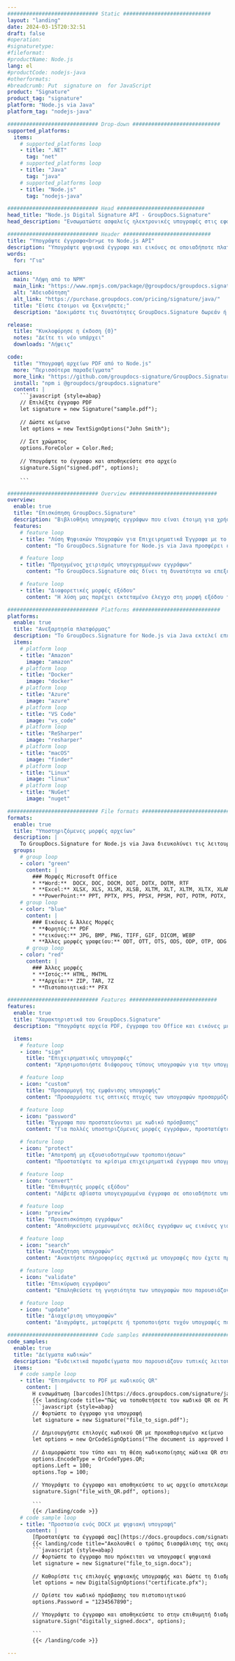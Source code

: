 ```yaml
---
############################# Static ############################
layout: "landing"
date: 2024-03-15T20:32:51
draft: false
#operation: 
#signaturetype: 
#fileformat: 
#productName: Node.js
lang: el
#productCode: nodejs-java
#otherformats: 
#breadcrumb: Put  signature on  for JavaScript
product: "Signature"
product_tag: "signature"
platform: "Node.js via Java"
platform_tag: "nodejs-java"

############################# Drop-down ############################
supported_platforms:
  items:
    # supported_platforms loop
    - title: ".NET"
      tag: "net"
    # supported_platforms loop
    - title: "Java"
      tag: "java"
    # supported_platforms loop
    - title: "Node.js"
      tag: "nodejs-java"

############################# Head ############################
head_title: "Node.js Digital Signature API - GroupDocs.Signature"
head_description: "Ενσωματώστε ασφαλείς ηλεκτρονικές υπογραφές στις εφαρμογές Node.js με το GroupDocs.Signature. Βελτιώστε τις ροές εργασίας της υπογραφής εγγράφων εύκολα και αποτελεσματικά."

############################# Header ############################
title: "Υπογράψτε έγγραφα<br>με το Node.js API"
description: "Υπογράψτε ψηφιακά έγγραφα και εικόνες σε οποιαδήποτε πλατφόρμα χρησιμοποιώντας τα ευέλικτα API και τις λύσεις που βασίζονται σε εφαρμογές για προγραμματιστές και τελικούς χρήστες."
words:
  for: "Για"

actions:
  main: "Λήψη από το NPM"
  main_link: "https://www.npmjs.com/package/@groupdocs/groupdocs.signature/"
  alt: "Αδειοδότηση"
  alt_link: "https://purchase.groupdocs.com/pricing/signature/java/"
  title: "Είστε έτοιμοι να ξεκινήσετε;"
  description: "Δοκιμάστε τις δυνατότητες GroupDocs.Signature δωρεάν ή ζητήστε άδεια"

release:
  title: "Κυκλοφόρησε η έκδοση {0}"
  notes: "Δείτε τι νέο υπάρχει"
  downloads: "Λήψεις"

code:
  title: "Υπογραφή αρχείων PDF από το Node.js"
  more: "Περισσότερα παραδείγματα"
  more_link: "https://github.com/groupdocs-signature/GroupDocs.Signature-for-Node.js-via-Java/"
  install: "npm i @groupdocs/groupdocs.signature"
  content: |
    ```javascript {style=abap}   
    // Επιλέξτε έγγραφο PDF
    let signature = new Signature("sample.pdf");
    
    // Δώστε κείμενο
    let options = new TextSignOptions("John Smith");
    
    // Σετ χρώματος
    options.ForeColor = Color.Red;
    
    // Υπογράψτε το έγγραφο και αποθηκεύστε στο αρχείο
    signature.Sign("signed.pdf", options);
    
    ```

############################# Overview ############################
overview:
  enable: true
  title: "Επισκόπηση GroupDocs.Signature"
  description: "Βιβλιοθήκη υπογραφής εγγράφων που είναι έτοιμη για χρήση σε εφαρμογές Node.js"
  features:
    # feature loop
    - title: "Λύση Ψηφιακών Υπογραφών για Επιχειρηματικά Έγγραφα με το Node.js"
      content: "Το GroupDocs.Signature for Node.js via Java προσφέρει ένα ολοκληρωμένο σύνολο επιλογών ψηφιακής υπογραφής για PDF, έγγραφα του Office και εικόνες. Διατίθενται κείμενο, γραμμικοί κώδικες, εικόνες, ψηφιακά πιστοποιητικά και μεταδεδομένα. Η απλοποιημένη επεξεργασία εγγράφων εξασφαλίζει αποτελεσματικότητα."

    # feature loop
    - title: "Προηγμένος χειρισμός υπογεγραμμένων εγγράφων"
      content: "Το GroupDocs.Signature σάς δίνει τη δυνατότητα να επεξεργάζεστε υπογεγραμμένα έγγραφα. Αναζήτηση και επικύρωση υπογραφών χρησιμοποιώντας διάφορα κριτήρια. Επιπλέον, εξάγετε λεπτομερείς πληροφορίες εγγράφων ή δημιουργήστε εικόνες προεπισκόπησης σελίδων."

    # feature loop
    - title: "Διαφορετικές μορφές εξόδου"
      content: "Η λύση μας παρέχει εκτεταμένο έλεγχο στη μορφή εξόδου των υπογεγραμμένων εγγράφων. Τοποθετήστε με ακρίβεια τις υπογραφές σε οποιαδήποτε σελίδα και προσαρμόστε την εμφάνισή τους. Αποθηκεύστε υπογεγραμμένα έγγραφα σε πολλές υποστηριζόμενες μορφές και προαιρετικά ασφαλίστε τα με κωδικούς πρόσβασης."

############################# Platforms ############################
platforms:
  enable: true
  title: "Ανεξαρτησία πλατφόρμας"
  description: "Το GroupDocs.Signature for Node.js via Java εκτελεί επεξεργασία εγγράφων με διάφορα λειτουργικά συστήματα"
  items:
    # platform loop
    - title: "Amazon"
      image: "amazon"
    # platform loop
    - title: "Docker"
      image: "docker"
    # platform loop
    - title: "Azure"
      image: "azure"
    # platform loop
    - title: "VS Code"
      image: "vs_code"
    # platform loop
    - title: "ReSharper"
      image: "resharper"
    # platform loop
    - title: "macOS"
      image: "finder"
    # platform loop
    - title: "Linux"
      image: "linux"
    # platform loop
    - title: "NuGet"
      image: "nuget"

############################# File formats ############################
formats:
  enable: true
  title: "Υποστηριζόμενες μορφές αρχείων"
  description: |
    Το GroupDocs.Signature for Node.js via Java διευκολύνει τις λειτουργίες για τις [δημοφιλείς μορφές αρχείων](https://docs.groupdocs.com/signature/java/supported-document-formats/).
  groups:
    # group loop
    - color: "green"
      content: |
        ### Μορφές Microsoft Office
        * **Word:**  DOCX, DOC, DOCM, DOT, DOTX, DOTM, RTF
        * **Excel:** XLSX, XLS, XLSM, XLSB, XLTM, XLT, XLTM, XLTX, XLAM, SXC, SpreadsheetML
        * **PowerPoint:** PPT, PPTX, PPS, PPSX, PPSM, POT, POTM, POTX, PPTM
    # group loop
    - color: "blue"
      content: |
        ### Εικόνες & Άλλες Μορφές
        * **Φορητός:** PDF
        * **εικόνες:** JPG, BMP, PNG, TIFF, GIF, DICOM, WEBP
        * **Άλλες μορφές γραφείου:** ODT, OTT, OTS, ODS, ODP, OTP, ODG
      # group loop
    - color: "red"
      content: |
        ### Άλλες μορφές
        * **Ιστός:** HTML, MHTML
        * **Αρχεία:** ZIP, TAR, 7Z
        * **Πιστοποιητικά:** PFX

############################# Features ############################
features:
  enable: true
  title: "Χαρακτηριστικά του GroupDocs.Signature"
  description: "Υπογράψτε αρχεία PDF, έγγραφα του Office και εικόνες με ψηφιακές υπογραφές"

  items:
    # feature loop
    - icon: "sign"
      title: "Επιχειρηματικές υπογραφές"
      content: "Χρησιμοποιήστε διάφορους τύπους υπογραφών για την υπογραφή εγγράφων. Τοποθετήστε ψηφιακές υπογραφές με ακρίβεια σε οποιαδήποτε θέση σελίδας."

    # feature loop
    - icon: "custom"
      title: "Προσαρμογή της εμφάνισης υπογραφής"
      content: "Προσαρμόστε τις οπτικές πτυχές των υπογραφών προσαρμόζοντας το χρώμα, τη γραμματοσειρά, τα περιγράμματα, την περιστροφή και πολλά άλλα για να επιτύχετε το επιθυμητό αποτέλεσμα."

    # feature loop
    - icon: "password"
      title: "Έγγραφα που προστατεύονται με κωδικό πρόσβασης"
      content: "Για πολλές υποστηριζόμενες μορφές εγγράφων, προστατέψτε τα υπογεγραμμένα έγγραφα με κωδικό πρόσβασης για πρόσθετη ασφάλεια."

    # feature loop
    - icon: "protect"
      title: "Αποτροπή μη εξουσιοδοτημένων τροποποιήσεων"
      content: "Προστατέψτε τα κρίσιμα επιχειρηματικά έγγραφα που υπογράφονται με ψηφιακά πιστοποιητικά από μη εξουσιοδοτημένες τροποποιήσεις."

    # feature loop
    - icon: "convert"
      title: "Επιθυμητές μορφές εξόδου"
      content: "Λάβετε αβίαστα υπογεγραμμένα έγγραφα σε οποιαδήποτε υποστηριζόμενη μορφή. Μετατρέψτε έγγραφα MS Word σε μορφή PDF με ευκολία."

    # feature loop
    - icon: "preview"
      title: "Προεπισκόπηση εγγράφων"
      content: "Αποθηκεύστε μεμονωμένες σελίδες εγγράφων ως εικόνες για μελλοντικές ανάγκες."

    # feature loop
    - icon: "search"
      title: "Αναζήτηση υπογραφών"
      content: "Ανακτήστε πληροφορίες σχετικά με υπογραφές που έχετε προσθέσει προηγουμένως στα έγγραφά σας."

    # feature loop
    - icon: "validate"
      title: "Επικύρωση εγγράφου"
      content: "Επαληθεύστε τη γνησιότητα των υπογραφών που παρουσιάζονται σε οποιοδήποτε έγγραφο."

    # feature loop
    - icon: "update"
      title: "Διαχείριση υπογραφών"
      content: "Διαγράψτε, μεταφέρετε ή τροποποιήστε τυχόν υπογραφές που έχουν τοποθετηθεί σε οποιαδήποτε σελίδα εγγράφου."

############################# Code samples ############################
code_samples:
  enable: true
  title: "Δείγματα κωδικών"
  description: "Ενδεικτικά παραδείγματα που παρουσιάζουν τυπικές λειτουργίες GroupDocs.Signature for Node.js via Java"
  items:
    # code sample loop
    - title: "Επισημάνετε το PDF με κωδικούς QR"
      content: |
        Η ενσωμάτωση [barcodes](https://docs.groupdocs.com/signature/java/esign-document-with-qr-code-signature/) σε συγκεκριμένες σελίδες εγγράφων PDF μπορεί να βελτιώσει τις επιχειρηματικές διαδικασίες. Αυτή η ενότητα παρέχει ένα παράδειγμα προσθήκης κωδικού QR χρησιμοποιώντας το GroupDocs.Signature for Node.js via Java.
        {{< landing/code title="Πώς να τοποθετήσετε τον κωδικό QR σε PDF.">}}
        ```javascript {style=abap}
        // Φορτώστε το έγγραφο για υπογραφή
        let signature = new Signature("file_to_sign.pdf");
        
        // Δημιουργήστε επιλογές κωδικού QR με προκαθορισμένο κείμενο
        let options = new QrCodeSignOptions("The document is approved by John Smith");
        
        // Διαμορφώστε τον τύπο και τη θέση κωδικοποίησης κώδικα QR στη σελίδα
        options.EncodeType = QrCodeTypes.QR;
        options.Left = 100;
        options.Top = 100;
            
        // Υπογράψτε το έγγραφο και αποθηκεύστε το ως αρχείο αποτελεσμάτων
        signature.Sign("file_with_QR.pdf", options);
        
        ```
        {{< /landing/code >}}
    # code sample loop
    - title: "Προστασία ενός DOCX με ψηφιακή υπογραφή"
      content: |
        [Προστατέψτε τα έγγραφά σας](https://docs.groupdocs.com/signature/java/esign-document-with-digital-signature/) με υπογραφές που βασίζονται σε ψηφιακά πιστοποιητικά. Η ψηφιακή υπογραφή προστατεύει τα έγγραφα της επιχείρησής σας από την αλλαγή περιεχομένου.
        {{< landing/code title="Ακολουθεί ο τρόπος διασφάλισης της ακεραιότητας του εγγράφου.">}}
        ```javascript {style=abap}   
        // Φορτώστε το έγγραφο που πρόκειται να υπογραφεί ψηφιακά
        let signature = new Signature("file_to_sign.docx");
        
        // Καθορίστε τις επιλογές ψηφιακής υπογραφής και δώστε τη διαδρομή προς το αρχείο πιστοποιητικού
        let options = new DigitalSignOptions("certificate.pfx");

        // Ορίστε τον κωδικό πρόσβασης του πιστοποιητικού
        options.Password = "1234567890";

        // Υπογράψτε το έγγραφο και αποθηκεύστε το στην επιθυμητή διαδρομή
        signature.Sign("digitally_signed.docx", options);

        ```
        {{< /landing/code >}}

---
```


